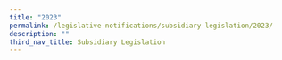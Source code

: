 ```yaml
---
title: "2023"
permalink: /legislative-notifications/subsidiary-legislation/2023/
description: ""
third_nav_title: Subsidiary Legislation
---
```

